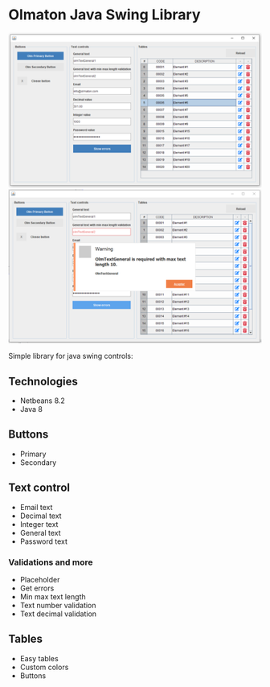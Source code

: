 # Olmaton Java Swing Library
![alt text](https://github.com/olmaton/javaswing/blob/main/images/example.png?raw=true)
![alt text](https://github.com/olmaton/javaswing/blob/main/images/dialog-and-validation.png?raw=true)


Simple library for java swing controls:
## Technologies
- Netbeans 8.2
- Java 8

## Buttons
- Primary
- Secondary

## Text control
- Email text
- Decimal text
- Integer text
- General text
- Password text

### Validations and more
- Placeholder
- Get errors
- Min max text length
- Text number validation
- Text decimal validation

## Tables
- Easy tables
- Custom colors
- Buttons
